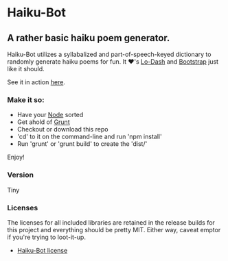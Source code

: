 # Haiku-Bot
## A rather basic haiku poem generator.

Haiku-Bot utilizes a syllabalized and part-of-speech-keyed dictionary to
randomly generate haiku poems for fun. It &hearts;'s [Lo-Dash] and [Bootstrap]
just like it should.

See it in action [here].

### Make it so:
  - Have your [Node] sorted
  - Get ahold of [Grunt]
  - Checkout or download this repo
  - 'cd' to it on the command-line and run 'npm install'
  - Run 'grunt' or 'grunt build' to create the 'dist/'

Enjoy!

### Version
Tiny

### Licenses
The licenses for all included libraries are retained in the release builds for
this project and everything should be pretty MIT. Either way, caveat emptor if
you're trying to loot-it-up.
  - [Haiku-Bot license]

[Lo-Dash]:http://lodash.com/
[Bootstrap]:http://getbootstrap.com/
[here]:http://www.lifedinosaur.com/haiku-bot
[Node]:https://nodejs.org/
[Grunt]:http://gruntjs.com/getting-started
[Haiku-Bot license]:https://github.com/lifedinosaur/haiku-bot/blob/master/LICENSE
